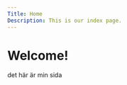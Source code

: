 ```yaml
---
Title: Home
Description: This is our index page.
---
```


Welcome!
==========================

det här är min sida
